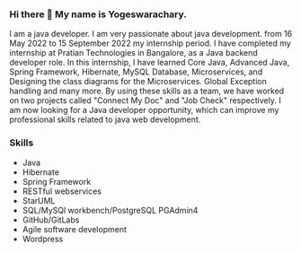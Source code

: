### Hi there 👋 My name is Yogeswarachary.

I am a java developer. I am very passionate about java development. from 16 May 2022 to 15 September 2022 my internship period. I have completed my internship at Pratian Technologies in Bangalore, as a Java backend developer role. In this internship, I have learned Core Java, Advanced Java, Spring Framework, Hibernate, MySQL Database, Microservices, and Designing the class diagrams for the Microservices. Global Exception handling and many more. By using these skills as a team, we have worked on two projects called "Connect My Doc" and "Job Check" respectively. I am now looking for a Java developer opportunity, which can improve my professional skills related to java web development.

### Skills

* Java
* Hibernate
* Spring Framework
* RESTful webservices
* StarUML
* SQL/MySQl workbench/PostgreSQL PGAdmin4
* GitHub/GitLabs
* Agile software development
* Wordpress



